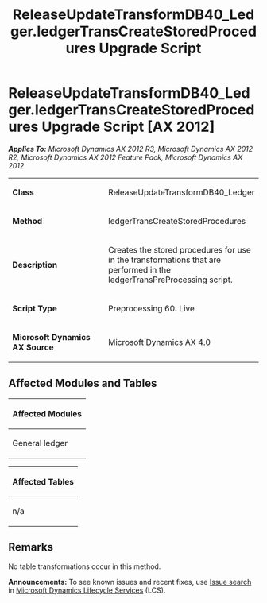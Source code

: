 ﻿---
title: ReleaseUpdateTransformDB40_Ledger.ledgerTransCreateStoredProcedures Upgrade Script
TOCTitle: ReleaseUpdateTransformDB40_Ledger.ledgerTransCreateStoredProcedures Upgrade Script
ms:assetid: 53d82e70-94a8-7c77-13d4-8024d94b95c9
ms:mtpsurl: https://msdn.microsoft.com/en-us/library/JJ736130(v=AX.60)
ms:contentKeyID: 49708306
ms.date: 05/18/2015
mtps_version: v=AX.60
---

# ReleaseUpdateTransformDB40\_Ledger.ledgerTransCreateStoredProcedures Upgrade Script [AX 2012]


_**Applies To:** Microsoft Dynamics AX 2012 R3, Microsoft Dynamics AX 2012 R2, Microsoft Dynamics AX 2012 Feature Pack, Microsoft Dynamics AX 2012_

<table>
<colgroup>
<col style="width: 50%" />
<col style="width: 50%" />
</colgroup>
<tbody>
<tr class="odd">
<td><p><strong>Class</strong></p></td>
<td><p>ReleaseUpdateTransformDB40_Ledger</p></td>
</tr>
<tr class="even">
<td><p><strong>Method</strong></p></td>
<td><p>ledgerTransCreateStoredProcedures</p></td>
</tr>
<tr class="odd">
<td><p><strong>Description</strong></p></td>
<td><p>Creates the stored procedures for use in the transformations that are performed in the ledgerTransPreProcessing script.</p></td>
</tr>
<tr class="even">
<td><p><strong>Script Type</strong></p></td>
<td><p>Preprocessing 60: Live</p></td>
</tr>
<tr class="odd">
<td><p><strong>Microsoft Dynamics AX Source</strong></p></td>
<td><p>Microsoft Dynamics AX 4.0</p></td>
</tr>
</tbody>
</table>


## Affected Modules and Tables

<table>
<colgroup>
<col style="width: 100%" />
</colgroup>
<thead>
<tr class="header">
<th><p>Affected Modules</p></th>
</tr>
</thead>
<tbody>
<tr class="odd">
<td><p>General ledger</p></td>
</tr>
</tbody>
</table>


<table>
<colgroup>
<col style="width: 100%" />
</colgroup>
<thead>
<tr class="header">
<th><p>Affected Tables</p></th>
</tr>
</thead>
<tbody>
<tr class="odd">
<td><p>n/a</p></td>
</tr>
</tbody>
</table>


## Remarks

No table transformations occur in this method.

  
**Announcements:** To see known issues and recent fixes, use [Issue search](http://go.microsoft.com/fwlink/?linkid=389258) in [Microsoft Dynamics Lifecycle Services](http://go.microsoft.com/fwlink/?linkid=306505) (LCS).

